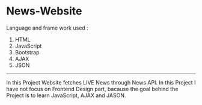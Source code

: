 # News-Website

Language and frame work used :

1. HTML</br>
2. JavaScript</br>
3. Bootstrap</br>
4. AJAX</br>
5. JSON</br>
<hr>

In this Project Website fetches LIVE News through News API. 
In this Project I have not focus on Frontend Design part, bacause the goal behind the Project is to  learn JavaScript, AJAX and JASON.


